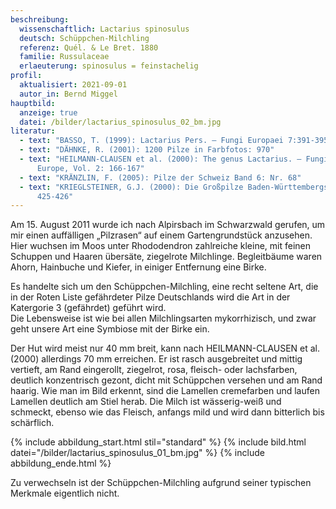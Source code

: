 ```yaml
---
beschreibung:
  wissenschaftlich: Lactarius spinosulus
  deutsch: Schüppchen-Milchling
  referenz: Quél. & Le Bret. 1880
  familie: Russulaceae
  erlaeuterung: spinosulus = feinstachelig
profil:
  aktualisiert: 2021-09-01
  autor_in: Bernd Miggel
hauptbild:
  anzeige: true
  datei: /bilder/lactarius_spinosulus_02_bm.jpg
literatur:
  - text: "BASSO, T. (1999): Lactarius Pers. – Fungi Europaei 7:391-395"
  - text: "DÄHNKE, R. (2001): 1200 Pilze in Farbfotos: 970"
  - text: "HEILMANN-CLAUSEN et al. (2000): The genus Lactarius. – Fungi of Northern
      Europe, Vol. 2: 166-167"
  - text: "KRÄNZLIN, F. (2005): Pilze der Schweiz Band 6: Nr. 68"
  - text: "KRIEGLSTEINER, G.J. (2000): Die Großpilze Baden-Württembergs Band 2:
      425-426"
---
```

Am 15. August 2011 wurde ich nach Alpirsbach im Schwarzwald gerufen, um mir einen auffälligen „Pilzrasen“ auf einem Gartengrundstück anzusehen. Hier wuchsen im Moos unter Rhododendron zahlreiche kleine, mit feinen Schuppen und Haaren übersäte, ziegelrote Milchlinge. Begleitbäume waren Ahorn, Hainbuche und Kiefer, in einiger Entfernung eine Birke.

Es handelte sich um den Schüppchen-Milchling, eine recht seltene Art, die in der Roten Liste gefährdeter Pilze Deutschlands wird die Art in der Katergorie 3 (gefährdet) geführt wird.\
Die Lebensweise ist wie bei allen Milchlingsarten mykorrhizisch, und zwar geht unsere Art eine Symbiose mit der Birke ein.

Der Hut wird meist nur 40 mm breit, kann nach HEILMANN-CLAUSEN et al. (2000) allerdings 70 mm erreichen.  Er ist rasch ausgebreitet und mittig vertieft, am Rand eingerollt, ziegelrot, rosa, fleisch- oder lachsfarben, deutlich konzentrisch gezont, dicht mit Schüppchen versehen und am Rand haarig. Wie man im Bild erkennt, sind die Lamellen cremefarben und laufen Lamellen deutlich am Stiel herab. Die Milch ist wässerig-weiß und schmeckt, ebenso wie das Fleisch, anfangs mild und wird dann bitterlich bis schärflich.

{% include abbildung_start.html stil="standard" %}
{% include bild.html datei="/bilder/lactarius_spinosulus_01_bm.jpg" %}
{% include abbildung_ende.html %}

Zu verwechseln ist der Schüppchen-Milchling aufgrund seiner typischen Merkmale eigentlich nicht.